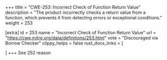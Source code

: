 +++
title = "CWE-253: Incorrect Check of Function Return Value"
description	= "The product incorrectly checks a return value from a function, which prevents it from detecting errors or exceptional conditions."
weight = 253

[extra]
id = 253
name = "Incorrect Check of Function Return Value"
url = "https://cwe.mitre.org/data/definitions/253.html"
vote = "Discouraged via Borrow Checker"
clippy_helps = false
rust_docs_links = [
	
]
+++
See 252 reason

